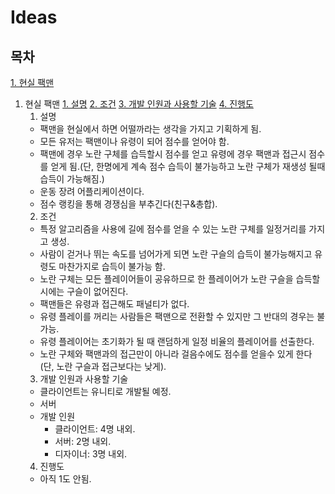 # Ideas

## 목차

[1. 현실 팩맨](#pac_man)

1. 현실 팩맨<a id="pac_man"></a>
  [1. 설명](#pac_man-1)
  [2. 조건](#pac_man-2)
  [3. 개발 인원과 사용할 기술](#pac_man-3)
  [4. 진행도](#pac_man-4)
    1. 설명<a id="pac_man-1"></a>
      - 팩맨을 현실에서 하면 어떨까라는 생각을 가지고 기획하게 됨.
      - 모든 유저는 팩맨이나 유령이 되어 점수를 얻어야 함.
      - 팩맨에 경우 노란 구체를 습득할시 점수를 얻고 유령에 경우 팩맨과 접근시 점수를 얻게 됨.(단, 한명에게 계속 점수 습득이 불가능하고 노란 구체가 재생성 될때 습득이 가능해짐.)
      - 운동 장려 어플리케이션이다.
      - 점수 랭킹을 통해 경쟁심을 부추긴다(친구&총합).
    2. 조건<a id="pac_man-2"></a>
      - 특정 알고리즘을 사용에 길에 점수를 얻을 수 있는 노란 구체를 일정거리를 가지고 생성.
      - 사람이 걷거나 뛰는 속도를 넘어가게 되면 노란 구슬의 습득이 불가능해지고 유령도 마찬가지로 습득이 불가능 함.
      - 노란 구체는 모든 플레이어들이 공유하므로 한 플레이어가 노란 구슬을 습득할 시에는 구슬이 없어진다.
      - 팩맨들은 유령과 접근해도 패널티가 없다.
      - 유령 플레이를 꺼리는 사람들은 팩맨으로 전환할 수 있지만 그 반대의 경우는 불가능.
      - 유령 플레이어는 초기화가 될 때 랜덤하게 일정 비율의 플레이어를 선출한다.
      - 노란 구체와 팩맨과의 접근만이 아니라 걸음수에도 점수를 얻을수 있게 한다(단, 노란 구슬과 접근보다는 낮게).
    3. 개발 인원과 사용할 기술<a id="pac_man-3"></a>
      - 클라이언트는 유니티로 개발될 예정.
      - 서버
      - 개발 인원
        - 클라이언트: 4명 내외.
        - 서버: 2명 내외.
        - 디자이너: 3명 내외.
    4. 진행도<a id="pac_man-4"></a>
      - 아직 1도 안됨.
    
